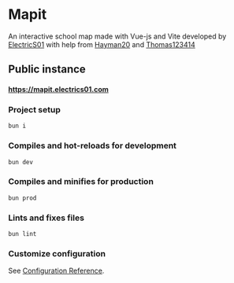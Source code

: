 # Mapit

An interactive school map made with Vue-js and Vite developed by [ElectricS01](https://github.com/ElectricS01) with help from [Hayman20](https://github.com/Hayman20) and [Thomas123414](https://github.com/Thomas123414)

## Public instance

#### https://mapit.electrics01.com

### Project setup

```
bun i
```

### Compiles and hot-reloads for development

```
bun dev
```

### Compiles and minifies for production

```
bun prod
```

### Lints and fixes files

```
bun lint
```

### Customize configuration

See [Configuration Reference](https://vitejs.dev/config/).
